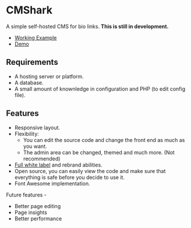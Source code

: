 # CMShark
A simple self-hosted CMS for bio links. **This is still in development.**
- [Working Example](https://bio.wclarke.dev)
- [Demo](https://CMShark.wclarke.dev/demo)

## Requirements 
- A hosting server or platform.
- A database.
- A small amount of knownledge in configuration and PHP (to edit config file).

## Features 
- Responsive layout.
- Flexibility:
    - You can edit the source code and change the front end as much as you want. 
    - The admin area can be changed, themed and much more. (Not recommended)
- [Full white label](https://www.thatcompany.com/white-label-marketing/what-is-white-label) and rebrand abilities. 
- Open source, you can easily view the code and make sure that everything is safe before you decide to use it. 
- Font Awesome implementation. 


Future features - 
- Better page editing 
- Page insights 
- Better performance 